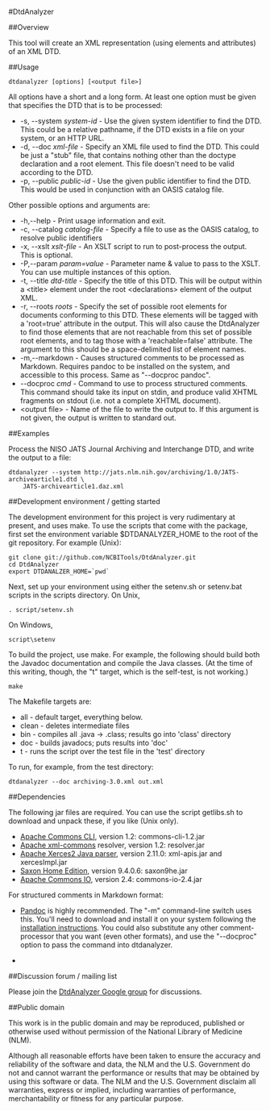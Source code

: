 ﻿#DtdAnalyzer

##Overview

This tool will create an XML representation (using elements and attributes)
of an XML DTD.

##Usage

    dtdanalyzer [options] [<output file>]

All options have a short and a long form.   At least one option must be given that specifies
the DTD that is to be processed:
* -s, --system *system-id* - Use the given system identifier to find the DTD.  This could
  be a relative pathname, if the DTD exists in a file on your system, or an HTTP URL.
* -d, --doc *xml-file* - Specify an XML file used to find the DTD.  This could be just a "stub"
  file, that contains nothing other than the doctype declaration and a root element.  This
  file doesn't need to be valid according to the DTD.
* -p, --public *public-id* - Use the given public identifier to find the DTD.  This would
  be used in conjunction with an OASIS catalog file.

Other possible options and arguments are:
* -h,--help - Print usage information and exit.
* -c, --catalog *catalog-file* - Specify a file to use as the OASIS catalog, 
  to resolve public identifiers
* -x, --xslt *xslt-file* - An XSLT script to run to post-process the output.  
  This is optional.
* -P,--param *param=value* - Parameter name & value to pass to the XSLT.
  You can use multiple instances of this option.
* -t, --title *dtd-title* - Specify the title of this DTD.  This will be output 
  within a &lt;title>
  element under the root &lt;declarations> element of the output XML.
* -r, --roots *roots* -  Specify the set of possible root elements for 
  documents conforming to this DTD. These elements will be tagged with a 
  'root=true' attribute in the output.  This will also cause the 
  DtdAnalyzer to find those elements that are not reachable from this set 
  of possible root elements, and to tag those with a 'reachable=false' 
  attribute.  The argument to this should be a space-delimited list of 
  element names.
* -m,--markdown - Causes structured comments to be processed as 
  Markdown. Requires pandoc to be installed on the system, and accessible 
  to this process. Same as "--docproc pandoc". 
* --docproc *cmd* - Command to use to process structured comments.  
  This command should take its input on stdin, and produce valid XHTML 
  fragments on stdout (i.e. not a complete XHTML document).
* &lt;output file> - Name of the file to write the output to.  If this argument is not given,
  the output is written to standard out.

##Examples

Process the NISO JATS Journal Archiving and Interchange DTD, and write the output to a
file:

    dtdanalyzer --system http://jats.nlm.nih.gov/archiving/1.0/JATS-archivearticle1.dtd \
        JATS-archivearticle1.daz.xml


##Development environment / getting started

The development environment for this project is very rudimentary at present,
and uses make.  To use the scripts that come with the package, first set the
environment variable $DTDANALYZER_HOME to the root of the git repository.
For example (Unix):

    git clone git://github.com/NCBITools/DtdAnalyzer.git
    cd DtdAnalyzer
    export DTDANALZER_HOME=`pwd`

Next, set up your environment using either the
setenv.sh or setenv.bat scripts in the scripts directory.  On Unix,

    . script/setenv.sh

On Windows,

    script\setenv

To build the project, use make.  For example, the following should build both
the Javadoc documentation and compile the Java classes.  (At the time of this
writing, though, the "t" target, which is the self-test, is not working.)

    make

The Makefile targets are:

* all - default target, everything below.
* clean - deletes intermediate files
* bin - compiles all .java → .class; results go into 'class' directory
* doc - builds javadocs; puts results into 'doc'
* t - runs the script over the test file in the 'test' directory

To run, for example, from the test directory:

    dtdanalyzer --doc archiving-3.0.xml out.xml


##Dependencies

The following jar files are required.  You can use the script getlibs.sh to download and
unpack these, if you like (Unix only).

* [Apache Commons CLI](http://commons.apache.org/cli/), version 1.2:
commons-cli-1.2.jar  
* [Apache xml-commons](http://xerces.apache.org/xml-commons/) resolver, 
version 1.2:  resolver.jar  
* [Apache Xerces2 Java parser](http://xerces.apache.org/#xerces2-j), 
version 2.11.0:  xml-apis.jar and xercesImpl.jar  
* [Saxon Home Edition](http://www.saxonica.com), version 9.4.0.6:
saxon9he.jar
* [Apache Commons IO](http://commons.apache.org/io/), version 2.4:
commons-io-2.4.jar

For structured comments in Markdown format:

* [Pandoc](http://johnmacfarlane.net/pandoc/) is highly recommended.  The "-m" command-line switch uses this.  You'll need to download and install it on your system following the [installation instructions](http://johnmacfarlane.net/pandoc/installing.html).  You could also substitute any other comment-processor that you want (even other formats), and use the "--docproc" option to pass the command into dtdanalyzer.

* 
##Discussion forum / mailing list

Please join the <a href='https://groups.google.com/d/forum/dtdanalyzer'>DtdAnalyzer Google group</a>
for discussions.

##Public domain

This work is in the public domain and may be reproduced, published or otherwise
used without permission of the National Library of Medicine (NLM).
 
Although all reasonable efforts have been taken to ensure the accuracy
and reliability of the software and data, the NLM and the U.S.
Government do not and cannot warrant the performance or results that
may be obtained by using this software or data. The NLM and the U.S.
Government disclaim all warranties, express or implied, including
warranties of performance, merchantability or fitness for any
particular purpose.

